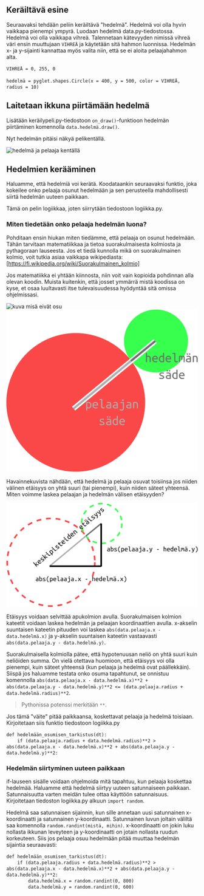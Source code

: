 ## Keräiltävä esine

Seuraavaksi tehdään peliin keräiltävä "hedelmä". Hedelmä voi olla hyvin vaikkapa pienempi ympyrä. Luodaan hedelmä data.py-tiedostossa. Hedelmä voi olla vaikkapa vihreä. Talennetaan kätevyyden nimissä vihreä väri ensin muuttujaan `VIHREÄ` ja käytetään sitä hahmon luonnissa. Hedelmän x- ja y-sijainti kannattaa myös valita niin, että se ei aloita pelaajahahmon alta.

```Python3
VIHREÄ = 0, 255, 0

hedelmä = pyglet.shapes.Circle(x = 400, y = 500, color = VIHREÄ, radius = 10)
```

## Laitetaan ikkuna piirtämään hedelmä

Lisätään keräilypeli.py-tiedostoon `on_draw()`-funktioon hedelmän piirtäminen komennolla `data.hedelmä.draw()`.

Nyt hedelmän pitäisi näkyä pelikentällä.

![hedelmä ja pelaaja kentällä](kuvat/hedelmä-ja-pelaaja.png)

## Hedelmien kerääminen

Haluamme, että hedelmiä voi kerätä. Koodataankin seuraavaksi funktio, joka kokeilee onko pelaaja osunut hedelmään ja sen perusteella mahdollisesti siirtä hedelmän uuteen paikkaan.

Tämä on pelin logiikkaa, joten siirrytään tiedostoon logiikka.py.

### Miten tiedetään onko pelaaja hedelmän luona?

Pohditaan ensin hiukan miten tiedämme, että pelaaja on osunut hedelmään. Tähän tarvitaan matematiikkaa ja tietoa suorakulmaisesta kolmiosta ja pythagoraan lauseesta. Jos et tiedä kunnolla mikä on suorakulmainen kolmio, voit tutkia asiaa vaikkapa wikipediasta: [https://fi.wikipedia.org/wiki/Suorakulmainen_kolmio]

Jos matematiikka ei yhtään kiinnosta, niin voit vain kopioida pohdinnan alla olevan koodin. Muista kuitenkin, että josset ymmärrä mistä koodissa on kyse, et osaa luultavasti itse tulevaisuudessa hyödyntää sitä omissa ohjelmissasi.

![kuva misä eivät osu](kuvat/ei-osumaa.png)
![pelaaja ja hedelmä koskevat toisiaan](kuvat/osumasäde.png)

Havainnekuvista nähdään, että hedelmä ja pelaaja osuvat toisiinsa jos niiden välinen etäisyys on yhtä suuri (tai pienempi), kuin niiden säteet yhteensä. Miten voimme laskea pelaajan ja hedelmän välisen etäisyyden?

![kuva, jossa havainnollistetaan kaavaa jolla laskea etäisyys](kuvat/osumasädekaava.png)

Etäisyys voidaan selvittää apukolmion avulla. Suorakulmaisen kolmion kateetit voidaan laskea hedelmän ja pelaajan koordinaattien avulla. x-akselin suuntaisen kateetin pituuden voi laskea `abs(data.pelaaja.x - data.hedelmä.x)` ja y-akselin suuntaisen kateetin vastaavasti `abs(data.pelaaja.y - data.hedelmä.y)`.

Suorakulmaisella kolmiolla pätee, että hypotenuusan neliö on yhtä suuri kuin neliöiden summa. On vielä otettava huomioon, että etäisyys voi olla pienempi, kuin säteet yhteensä (kun pelaaja ja hedelmä ovat päällekkäin). Siispä jos haluamme testata onko osuma tapahtunut, se onnistuu komennolla `abs(data.pelaaja.x - data.hedelmä.x)**2 + abs(data.pelaaja.y - data.hedelmä.y)**2 <= (data.pelaaja.radius + data.hedelmä.radius)**2`.

> Pythonissa potenssi merkitään `**`.

Jos tämä "väite" pitää paikkaansa, koskettavat pelaaja ja hedelmä toisiaan. Kirjoitetaan siis funktio tiedostoon logiikka.py

```Python3
def hedelmään_osumisen_tarkistus(dt):
    if (data.pelaaja.radius + data.hedelmä.radius)**2 > abs(data.pelaaja.x - data.hedelmä.x)**2 + abs(data.pelaaja.y - data.hedelmä.y)**2:
```

### Hedelmän siirtyminen uuteen paikkaan

if-lauseen sisälle voidaan ohjelmoida mitä tapahtuu, kun pelaaja koskettaa hedelmää. Haluamme että hedelmä siirtyy uuteen satunnaiseen paikkaan. Satunnaisuutta varten meidän tulee ottaa käyttöön satunnaisuus. Kirjoitetaan tiedoston logiikka.py alkuun `import random`.

Hedelmä saa satunnaisen sijainnin, kun sille annetaan uusi satunnainen x-koordinaatti ja satunnainen y-koordinaatti. Satunnainen luvun joltain väliltä saa komennolla `random.randint(mistä, mihin)`. x-koordinaatti on jokin luku nollasta ikkunan leveyteen ja y-koordinaatti on jotain nollasta ruudun korkeuteen. Siis jos pelaaja osuu hedelmään pitää muuttaa hedelmän sijaintia seuraavasti:


```Python3
def hedelmään_osumisen_tarkistus(dt):
    if (data.pelaaja.radius + data.hedelmä.radius)**2 > abs(data.pelaaja.x - data.hedelmä.x)**2 + abs(data.pelaaja.y - data.hedelmä.y)**2:
        data.hedelmä.x = random.randint(0, 800)
        data.hedelmä.y = random.randint(0, 600)
```